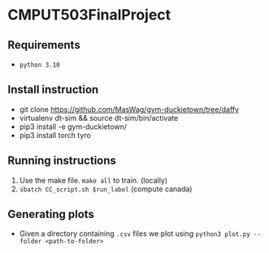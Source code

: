 # CMPUT503FinalProject


## Requirements
- `python 3.10`
## Install instruction
-   git clone https://github.com/MasWag/gym-duckietown/tree/daffy
-   virtualenv dt-sim && source dt-sim/bin/activate
-   pip3 install -e gym-duckietown/
-   pip3 install torch tyro

## Running instructions
1. Use the make file. `make all` to train. (locally)
2. `sbatch CC_script.sh $run_label` (compute canada)

## Generating plots
- Given a directory containing `.csv` files we plot using `python3 plot.py --folder <path-to-folder>`
